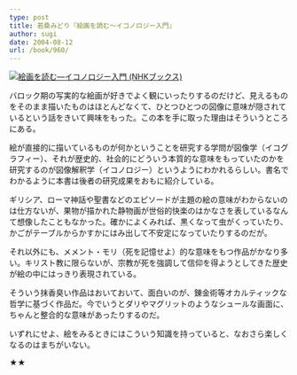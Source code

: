```yaml
---
type: post
title: 若桑みどり『絵画を読む～イコノロジー入門』
author: sugi
date: 2004-08-12
url: /book/960/
---
```

<a href="http://www.amazon.co.jp/exec/obidos/ASIN/414001668X/chezsugi-22/ref=nosim/" name="amazletlink" target="_blank"><img src="http://ecx.images-amazon.com/images/I/41oypI%2ByyvL.jpg" alt="絵画を読む―イコノロジー入門 (NHKブックス)" style="border: none;" class="alignleft" /></a>

バロック期の写実的な絵画が好きでよく観にいったりするのだけど、見えるものをそのまま描いたものはほとんどなくて、ひとつひとつの図像に意味が隠されているという話をきいて興味をもった。この本を手に取った理由はそういうところにある。

絵が直接的に描いているものが何かということを研究する学問が図像学（イコグラフィー）、それが歴史的、社会的にどういう本質的な意味をもっていたのかを研究するのが図像解釈学（イコノロジー）というようにわかれるらしい。書名でわかるように本書は後者の研究成果をおもに紹介している。

ギリシア、ローマ神話や聖書などのエピソードが主題の絵の意味がわからないのは仕方ないが、果物が描かれた静物画が世俗的快楽のはかなさを表しているなんて想像したこともなかった。確かによくみれば、黒くなって虫がくっていたり、かごがテーブルからかすかにはみ出して不安定になっていたりするのだが。

それ以外にも、メメント・モリ（死を記憶せよ）的な意味をもつ作品がかなり多い。キリスト教に限らないが、宗教が死を強調して信仰を得ようとしてきた歴史が絵の中にはっきり表現されている。

そういう抹香臭い作品はおいておいて、面白いのが、錬金術等オカルティックな哲学に基づく作品だ。今でいうとダリやマグリットのようなシュールな画面に、ちゃんと整合的な意味があったりするのだ。

いずれにせよ、絵をみるときにはこういう知識を持っていると、なおさら楽しくなるのはまちがいない。

★★

